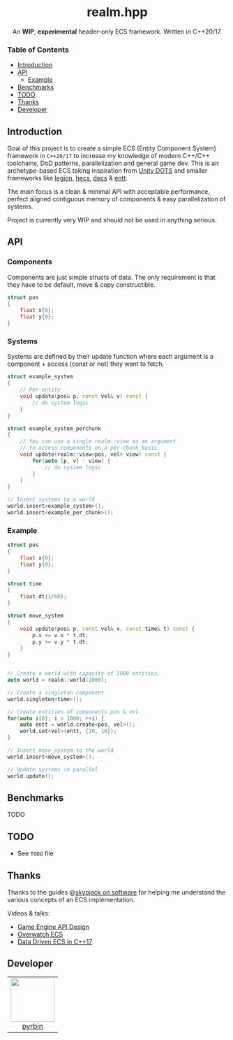 <h1 align="center">realm.hpp</h1>
<p align="center">An <b>WIP</b>, <b>experimental</b> header-only ECS framework. Written in C++20/17.</p>

### Table of Contents

- [Introduction](#introduction)
- [API](#api)
  - [Example](###example)
- [Benchmarks](#benchmarks)
- [TODO](#todo)
- [Thanks](#thanks)
- [Developer](#developer)

## Introduction
Goal of this project is to create a simple ECS (Entity Component System) framework in `C++20/17` to increase
my knowledge of modern C++/C++ toolchains, DoD patterns, parallelization and general game dev.
This is an archetype-based ECS taking inspiration from 
[Unity DOTS](https://unity.com/dots) and smaller frameworks like
[legion](https://github.com/TomGillen/legion), 
[hecs](https://github.com/robertlong/hecs),
[decs](https://github.com/vblanco20-1/decs) & 
[entt](https://github.com/skypjack/entt). 

The main focus is a clean & minimal API with acceptable performance, 
perfect aligned contiguous memory of components & easy parallelization of systems.

Project is currently very WIP and should not be used in anything serious.
    
## API

### Components
Components are just simple structs of data. The only requirement is that they have to be default, move & copy constructible.
```c++
struct pos
{
    float x{0};
    float y{0};
}
```

### Systems
Systems are defined by their update function where each argument is a 
component + access (const or not) they want to fetch.
```c++
struct example_system
{
    // Per entity
    void update(pos& p, const vel& v) const {
        // do system logic
    }
}

struct example_system_perchunk
{
    // You can use a single realm::view as an argument
    // to access components on a per-chunk basis
    void update(realm::view<pos, vel> view) const {
        for(auto [p, v] : view) {
            // do system logic
        }
    }
}

// Insert systems to a world
world.insert<example_system>();
world.insert<example_per_chunk>();
```

### Example
```c++
struct pos
{
    float x{0};
    float y{0};
}

struct time
{
    float dt{1/60};
}

struct move_system
{
    void update(pos& p, const vel& v, const time& t) const {
        p.x += v.x * t.dt;
        p.y += v.y * t.dt;
    }
}


// Create a world with capacity of 1000 entities.
auto world = realm::world(1000);

// Create a singleton component
world.singleton<time>();

// Create entities of components pos & vel.
for(auto i{0}; i < 1000; ++i) {
    auto entt = world.create<pos, vel>();
    world.set<vel>(entt, {10, 10});
}

// Insert move_system to the world
world.insert<move_system>();

// Update systems in parallel
world.update();

```

## Benchmarks
TODO

## TODO
* See `TODO` file

## Thanks
Thanks to the guides @[skypjack on software]() for helping me 
understand the various concepts of an ECS implementation.

Videos & talks:
* [Game Engine API Design](https://www.youtube.com/watch?v=W3ViIBnTTKA)
* [Overwatch ECS](https://www.youtube.com/watch?v=W3aieHjyNvw)
* [Data Driven ECS in C++17](https://www.youtube.com/watch?v=tONOW7Luln8)

## Developer

<table>
  <tbody>
    <tr>
      <td align="center" valign="top">
        <img width="100" height="100" src="https://github.com/pyrbin.png?s=150">
        <br>
        <a href="https://github.com/pyrbin">pyrbin</a>
      </td>
     </tr>
  </tbody>
</table>
